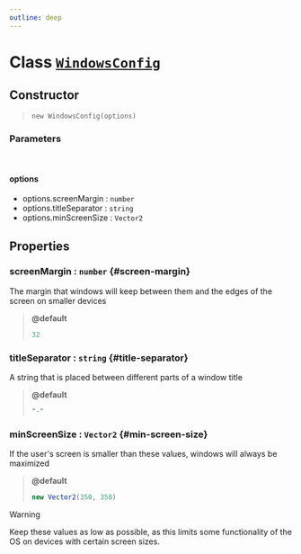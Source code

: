 ```yaml
---
outline: deep
---
```


# Class [`WindowsConfig`](https://github.com/prozilla-os/ProzillaOS/blob/main/packages/core/src/features/system/configs/windowsConfig.ts)

## Constructor

> `new WindowsConfig(options)`

### Parameters

<br>

#### options

- options.screenMargin : `number`
- options.titleSeparator : `string`
- options.minScreenSize : `Vector2`

## Properties

### screenMargin : `number` {#screen-margin}

The margin that windows will keep between them and the edges of the screen on smaller devices

> **@default**
> ```ts
> 32
> ```

### titleSeparator : `string` {#title-separator}

A string that is placed between different parts of a window title

> **@default**
> ```ts
> "-"
> ```

### minScreenSize : `Vector2` {#min-screen-size}

If the user's screen is smaller than these values, windows will always be maximized

> **@default**
> ```ts
> new Vector2(350, 350)
> ```

> [!WARNING] 
> Keep these values as low as possible, as this limits some functionality of the OS on devices with certain screen sizes.
